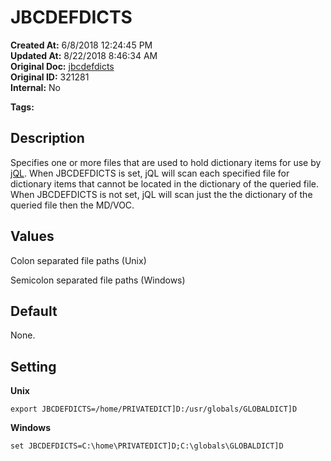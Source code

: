 # JBCDEFDICTS

**Created At:** 6/8/2018 12:24:45 PM  
**Updated At:** 8/22/2018 8:46:34 AM  
**Original Doc:** [jbcdefdicts](https://docs.jbase.com/41717-environment-variables/jbcdefdicts)  
**Original ID:** 321281  
**Internal:** No  

**Tags:**
<badge text='environment variables' vertical='middle' />

## Description

Specifies one or more files that are used to hold dictionary items for use by [jQL](./../../jql/jql). When JBCDEFDICTS is set, jQL will scan each specified file for dictionary items that cannot be located in the dictionary of the queried file. When JBCDEFDICTS is not set, jQL will scan just the the dictionary of the queried file then the MD/VOC.

## Values

Colon separated file paths (Unix)

Semicolon separated file paths (Windows)



## Default

None.



## Setting

**Unix**

```
export JBCDEFDICTS=/home/PRIVATEDICT]D:/usr/globals/GLOBALDICT]D
```



**Windows**

```
set JBCDEFDICTS=C:\home\PRIVATEDICT]D;C:\globals\GLOBALDICT]D
```
